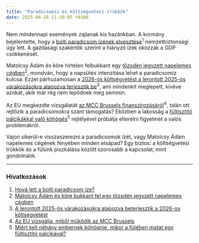 ```yaml
---
title: "Paradicsomíz és költségvetési trükkök"
date: 2025-04-18 11:30:05 +0100
---
```


Nem mindennapi események zajlanak kis hazánkban. A kormány bejelentette, hogy a <a href="https://telex.hu/gasztro/2023/08/30/hova-lett-a-bolti-paradicsom-ize">bolti paradicsom ízének elvesztése</a><sup>1</sup> nemzetbiztonsági ügy lett. A gazdasági szakértők szerint a hiányzó ízek okozzák a GDP csökkenését.

Matolcsy Ádám és köre hirtelen felbukkant egy <a href="https://telex.hu/gazdasag/2025/04/16/matolcsy-adam-zavadszky-csalad-tozsde-nap-mnb-ugy-asz">tőzsdén jegyzett napelemes cégben</a><sup>2</sup>, mondván, hogy a napsütés intenzitása lehet a paradicsomíz kulcsa. Ezzel párhuzamosan a <a href="https://g7.hu/kozelet/20250417/a-lerontott-2025-os-varakozasokra-alpozva-beterjesztik-a-2026-os-koltsegvetest/">2026-os költségvetést a lerontott 2025-ös várakozásokra alapozva terjesztik be</a><sup>3</sup>, ami mindenkit meglepett, kivéve azokat, akik már rég nem lepődnek meg semmin.

Az EU megkezdte vizsgálatát <a href="https://telex.hu/kulfold/2025/04/18/mcc-vizsgalat-eu-orban-balazs-atlathatosag-lobbiszervezet">az MCC Brussels finanszírozásáról</a><sup>4</sup>, talán ott rejtőzik a paradicsomokra szánt támogatás? Eközben a lakosság a <a href="https://telex.hu/eszkombajn/2025/03/07/ful-fultisztito-palcika-kohoges-reflex">fültisztító pálcikákkal való köhögés</a><sup>5</sup> rejtélyével próbálja elterelni figyelmét a valós problémákról.

Vajon sikerül-e visszaszerezni a paradicsomok ízét, vagy Matolcsy Ádám napelemes cégének fényében minden elsápad? Egy biztos: a költségvetési trükkök és a fülünk piszkálása között szorosabb a kapcsolat, mint gondolnánk.

---

### Hivatkozások

1. <a href="https://telex.hu/gasztro/2023/08/30/hova-lett-a-bolti-paradicsom-ize">Hová lett a bolti paradicsom íze?</a>
2. <a href="https://telex.hu/gazdasag/2025/04/16/matolcsy-adam-zavadszky-csalad-tozsde-nap-mnb-ugy-asz">Matolcsy Ádám és köre bukkant fel egy tőzsdén jegyzett napelemes cégben</a>
3. <a href="https://g7.hu/kozelet/20250417/a-lerontott-2025-os-varakozasokra-alpozva-beterjesztik-a-2026-os-koltsegvetest/">A lerontott 2025-ös várakozásokra alapozva beterjesztik a 2026-os költségvetést</a>
4. <a href="https://telex.hu/kulfold/2025/04/18/mcc-vizsgalat-eu-orban-balazs-atlathatosag-lobbiszervezet">Az EU vizsgálja, miből működik az MCC Brussels</a>
5. <a href="https://telex.hu/eszkombajn/2025/03/07/ful-fultisztito-palcika-kohoges-reflex">Miért kell néhány embernek köhögnie, mikor a fülében matat egy fültisztító pálcikával?</a>